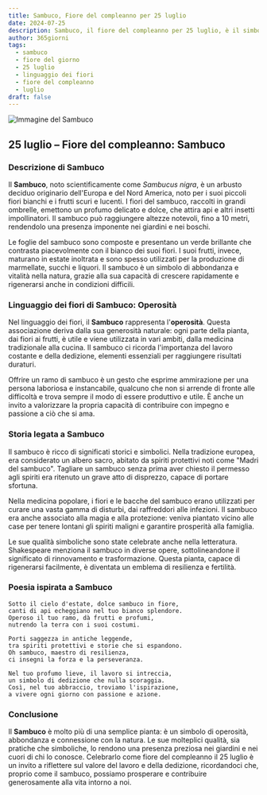 ```yaml
---
title: Sambuco, Fiore del compleanno per 25 luglio
date: 2024-07-25
description: Sambuco, il fiore del compleanno per 25 luglio, è il simbolo di Operosità. Scopri il suo significato unico, le storie affascinanti e la poesia che celebra la sua bellezza.
author: 365giorni
tags:
  - sambuco
  - fiore del giorno
  - 25 luglio
  - linguaggio dei fiori
  - fiore del compleanno
  - luglio
draft: false
---
```


![Immagine del Sambuco](https://cdn.pixabay.com/photo/2017/06/20/07/56/elder-2422131_1280.jpg)


## 25 luglio – Fiore del compleanno: Sambuco

### Descrizione di Sambuco

Il **Sambuco**, noto scientificamente come _Sambucus nigra_, è un arbusto deciduo originario dell'Europa e del Nord America, noto per i suoi piccoli fiori bianchi e i frutti scuri e lucenti. I fiori del sambuco, raccolti in grandi ombrelle, emettono un profumo delicato e dolce, che attira api e altri insetti impollinatori. Il sambuco può raggiungere altezze notevoli, fino a 10 metri, rendendolo una presenza imponente nei giardini e nei boschi.

Le foglie del sambuco sono composte e presentano un verde brillante che contrasta piacevolmente con il bianco dei suoi fiori. I suoi frutti, invece, maturano in estate inoltrata e sono spesso utilizzati per la produzione di marmellate, succhi e liquori. Il sambuco è un simbolo di abbondanza e vitalità nella natura, grazie alla sua capacità di crescere rapidamente e rigenerarsi anche in condizioni difficili.

### Linguaggio dei fiori di Sambuco: Operosità

Nel linguaggio dei fiori, il **Sambuco** rappresenta l'**operosità**. Questa associazione deriva dalla sua generosità naturale: ogni parte della pianta, dai fiori ai frutti, è utile e viene utilizzata in vari ambiti, dalla medicina tradizionale alla cucina. Il sambuco ci ricorda l'importanza del lavoro costante e della dedizione, elementi essenziali per raggiungere risultati duraturi.

Offrire un ramo di sambuco è un gesto che esprime ammirazione per una persona laboriosa e instancabile, qualcuno che non si arrende di fronte alle difficoltà e trova sempre il modo di essere produttivo e utile. È anche un invito a valorizzare la propria capacità di contribuire con impegno e passione a ciò che si ama.

### Storia legata a Sambuco

Il sambuco è ricco di significati storici e simbolici. Nella tradizione europea, era considerato un albero sacro, abitato da spiriti protettivi noti come "Madri del sambuco". Tagliare un sambuco senza prima aver chiesto il permesso agli spiriti era ritenuto un grave atto di disprezzo, capace di portare sfortuna.

Nella medicina popolare, i fiori e le bacche del sambuco erano utilizzati per curare una vasta gamma di disturbi, dai raffreddori alle infezioni. Il sambuco era anche associato alla magia e alla protezione: veniva piantato vicino alle case per tenere lontani gli spiriti maligni e garantire prosperità alla famiglia.

Le sue qualità simboliche sono state celebrate anche nella letteratura. Shakespeare menziona il sambuco in diverse opere, sottolineandone il significato di rinnovamento e trasformazione. Questa pianta, capace di rigenerarsi facilmente, è diventata un emblema di resilienza e fertilità.

### Poesia ispirata a Sambuco

```
Sotto il cielo d'estate, dolce sambuco in fiore,  
canti di api echeggiano nel tuo bianco splendore.  
Operoso il tuo ramo, dà frutti e profumi,  
nutrendo la terra con i suoi costumi.

Porti saggezza in antiche leggende,  
tra spiriti protettivi e storie che si espandono.  
Oh sambuco, maestro di resilienza,  
ci insegni la forza e la perseveranza.

Nel tuo profumo lieve, il lavoro si intreccia,  
un simbolo di dedizione che nulla scoraggia.  
Così, nel tuo abbraccio, troviamo l'ispirazione,  
a vivere ogni giorno con passione e azione.
```

### Conclusione

Il **Sambuco** è molto più di una semplice pianta: è un simbolo di operosità, abbondanza e connessione con la natura. Le sue molteplici qualità, sia pratiche che simboliche, lo rendono una presenza preziosa nei giardini e nei cuori di chi lo conosce. Celebrarlo come fiore del compleanno il 25 luglio è un invito a riflettere sul valore del lavoro e della dedizione, ricordandoci che, proprio come il sambuco, possiamo prosperare e contribuire generosamente alla vita intorno a noi.